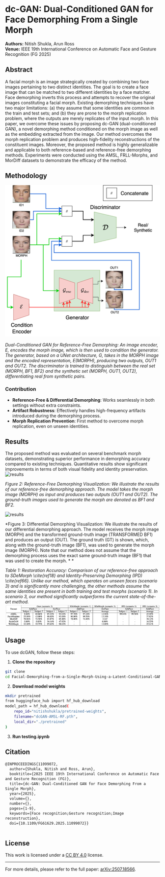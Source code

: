# dc-GAN: Dual-Conditioned GAN for Face Demorphing From a Single Morph

**Authors:** Nitish Shukla, Arun Ross  
**Venue:** IEEE 19th International Conference on Automatic Face and Gesture Recognition (FG 2025)


## Abstract

A facial morph is an image strategically created by combining two face images pertaining to two distinct identities. The goal is to create a face image that can be matched to two different identities by a face matcher. Face demorphing inverts this process and attempts to recover the original images constituting a facial morph. Existing demorphing techniques have two major limitations: (a) they assume that some identities are common in the train and test sets; and (b) they are prone to the morph replication problem, where the outputs are merely replicates of the input morph. In this paper, we overcome these issues by proposing dc-GAN (dual-conditioned GAN), a novel demorphing method conditioned on the morph image as well as the embedding extracted from the image. Our method overcomes the morph replication problem and produces high-fidelity reconstructions of the constituent images. Moreover, the proposed method is highly generalizable and applicable to both reference-based and reference-free demorphing methods. Experiments were conducted using the AMSL, FRLL-Morphs, and MorDiff datasets to demonstrate the efficacy of the method. 

## Methodology
![Methodology](assets/fg2025.PNG)

*Dual-Conditioned GAN for Reference-Free Demorphing: An image encoder, E, encodes the morph image, which is then used to condition the generator. The generator, based on a UNet architecture, G, takes in the MORPH image and the encoded representation, E(MORPH), producing two outputs, OUT1 and OUT2. The discriminator is trained to distinguish between the real set (MORPH, BF1, BF2) and the synthetic set (MORPH, OUT1, OUT2), differentiating real from synthetic pairs.*

### Contribution

- **Reference-Free & Differential Demorphing**: Works seamlessly in both settings without extra constraints.  
- **Artifact Robustness**: Effectively handles high-frequency artifacts introduced during the demorphing process.  
- **Morph Replication Prevention**: First method to overcome morph replication, even on unseen identities.  


## Results

The proposed method was evaluated on several benchmark morph datasets, demonstrating superior performance in demorphing accuracy compared to existing techniques. Quantitative results show significant improvements in terms of both visual fidelity and identity preservation.
![results](assets/ijcb2025-r1.PNG)

*Figure 2: Reference-Free Demorphing Visualization: We illustrate the results of our reference-free demorphing approach. The model takes the morph image (MORPH) as input and produces two outputs (OUT1 and OUT2). The ground-truth images used to generate the morph are denoted as BF1 and BF2.*



![results](assets/fg2025-r2.PNG)

*Figure 3:  Differential Demorphing Visualization: We illustrate the results of our differential demorphing approach. The model receives the morph image (MORPH) and the transformed ground-truth image (TRANSFORMED BF1) and produces an output (OUT). The ground truth (GT) is shown, which, along with the ground-truth image (BF1), was used to generate the morph image (MORPH). Note that our method does not assume that the demorphing process uses the exact same ground-truth image (BF1) that was used to create the morph. *
*

*Table 1: Restoration Accuracy: Comparison of our reference-free approach to SDeMorph \cite{ref18} and Identity-Preserving Demorphing (IPD) \cite{ref66}. Unlike our method, which operates on unseen faces (scenario 3) and is significantly more challenging, the other methods assume the same identities are present in both training and test morphs (scenario 1). In scenario 3, our method significantly outperforms the current state-of-the-art method.*
![results](assets/fg2025-res.PNG)



## Usage

To use dcGAN, follow these steps:

1. **Clone the repository**
```bash
git clone 
cd Facial-Demorphing-from-a-Single-Morph-Using-a-Latent-Conditional-GAN
```

2. **Download model weights**
```bash
mkdir pretrained
from huggingface_hub import hf_hub_download
model_path = hf_hub_download(
    repo_id="nitishshukla/pretrained-weights",
    filename="dcGAN-AMSL-RF.pth",
    local_dir="./pretrained"
)
```


3. **Run testing.ipynb**



## Citation

```
@INPROCEEDINGS{11099072,
  author={Shukla, Nitish and Ross, Arun},
  booktitle={2025 IEEE 19th International Conference on Automatic Face and Gesture Recognition (FG)}, 
  title={dc-GAN: Dual-Conditioned GAN for Face Demorphing From a Single Morph}, 
  year={2025},
  volume={},
  number={},
  pages={1-9},
  keywords={Face recognition;Gesture recognition;Image reconstruction},
  doi={10.1109/FG61629.2025.11099072}}


```

## License

This work is licensed under a [CC BY 4.0](https://creativecommons.org/licenses/by/4.0/) license.

---

For more details, please refer to the full paper: [arXiv:2507.18566](https://arxiv.org/pdf/2411.14494?).

